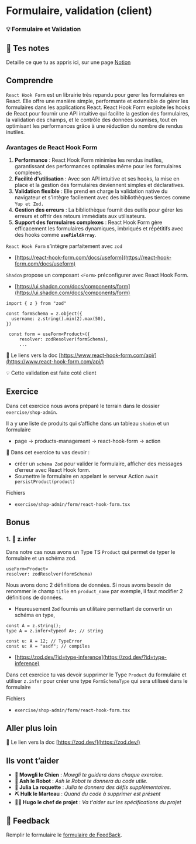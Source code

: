 # Formulaire, validation (client)

### 💡 Formulaire et Validation

## 📝 Tes notes

Detaille ce que tu as appris ici, sur une page [Notion](https://go.mikecodeur.com/course-notes-template)

## Comprendre

`React Hook Form` est un librairie très repandu pour gerer les formulaires en React. Elle offre une manière simple, performante et extensible de gérer les formulaires dans les applications React. React Hook Form exploite les hooks de React pour fournir une API intuitive qui facilite la gestion des formulaires, la validation des champs, et le contrôle des données soumises, tout en optimisant les performances grâce à une réduction du nombre de rendus inutiles.

### **Avantages de React Hook Form**

1. **Performance** : React Hook Form minimise les rendus inutiles, garantissant des performances optimales même pour les formulaires complexes.
2. **Facilité d'utilisation** : Avec son API intuitive et ses hooks, la mise en place et la gestion des formulaires deviennent simples et déclaratives.
3. **Validation flexible** : Elle prend en charge la validation native du navigateur et s'intègre facilement avec des bibliothèques tierces comme `Yup et Zod.`
4. **Gestion des erreurs** : La bibliothèque fournit des outils pour gérer les erreurs et offrir des retours immédiats aux utilisateurs.
5. **Support des formulaires complexes** : React Hook Form gère efficacement les formulaires dynamiques, imbriqués et répétitifs avec des hooks comme **`useFieldArray`**.

`React Hook Form` s’intègre parfaitement avec `zod`

- [https://react-hook-form.com/docs/useform](https://react-hook-form.com/docs/useform)

`Shadcn` propose un composant `<Form>` préconfigurer avec React Hook Form.

- [https://ui.shadcn.com/docs/components/form](https://ui.shadcn.com/docs/components/form)

```tsx
import { z } from "zod"

const formSchema = z.object({
  username: z.string().min(2).max(50),
})

 const form = useForm<Product>({
     resolver: zodResolver(formSchema),
     ...
```

📑 Le liens vers la doc [https://www.react-hook-form.com/api/](https://www.react-hook-form.com/api/)

<aside>
💡 Cette validation est faite coté client

</aside>

## Exercice

Dans cet exercice nous avons préparé le terrain dans le dossier `exercise/shop-admin`.

Il a y une liste de produits qui s’affiche dans un tableau `shadcn` et un formulaire

- page → products-management → react-hook-form → action

🐶 Dans cet exercice tu vas devoir :

- créer un `schéma Zod` pour valider le formulaire, afficher des messages d’erreur avec React Hook form.
- Soumettre le formulaire en appelant le serveur Action `await persistProduct(product)`

Fichiers

- `exercise/shop-admin/form/react-hook-form.tsx`

## Bonus

### 1. 🚀 z.infer

Dans notre cas nous avons un Type TS `Product` qui permet de typer le formulaire et un schéma zod.

```tsx
useForm<Product>
resolver: zodResolver(formSchema)
```

Nous avons donc 2 définitions de données. Si nous avons besoin de renommer le champ `title` en `product_name` par exemple, il faut modifier 2 définitions de données.

- Heureusement `Zod` fournis un utilitaire permettant de convertir un schéma en type,

```tsx
const A = z.string();
type A = z.infer<typeof A>; // string

const u: A = 12; // TypeError
const u: A = "asdf"; // compiles
```

- [https://zod.dev/?id=type-inference](https://zod.dev/?id=type-inference)

Dans cet exercice tu vas devoir supprimer le Type `Product` du formulaire et utiliser `z.infer` pour créer une type `FormSchemaType` qui sera utiliseé dans le formulaire

Fichiers

- `exercise/shop-admin/form/react-hook-form.tsx`

## Aller plus loin

📑 Le lien vers la doc [https://zod.dev/](https://zod.dev/)

## Ils vont t’aider

- **🐶 Mowgli le Chien** : _Mowgli te guidera dans chaque exercice._
- **🤖 Ash le Robot** : _Ash le Robot te donnera du code utile._
- **🚀 Julia La roquette** : _Julia te donnera des défis supplémentaires._
- **⛏️ Hulk le Marteau** : _Quand du code à supprimer est présent_
- **👨‍✈️ Hugo le chef de projet** : _Va t'aider sur les spécifications du projet_

## 🐜 Feedback

Remplir le formulaire le [formulaire de FeedBack](https://go.mikecodeur.com/cours-react-avis).
